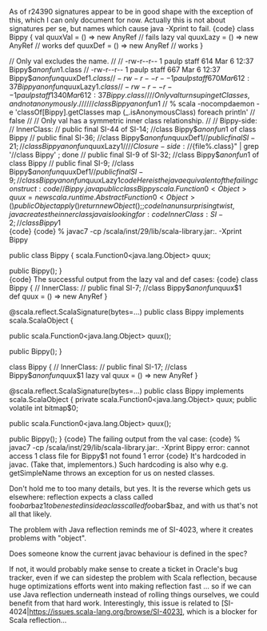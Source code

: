 As of r24390 signatures appear to be in good shape with the exception of this, which I can only document for now.  Actually this is not about signatures per se, but names which cause java -Xprint to fail.
{code}
class Bippy {
  val quuxVal = () => new AnyRef        // fails
  lazy val quuxLazy = () => new AnyRef  // works
  def quuxDef = () => new AnyRef        // works
}

// Only val excludes the name.
//
// -rw-r--r--   1 paulp  staff   614 Mar  6 12:37 Bippy$$anonfun$1.class
// -rw-r--r--   1 paulp  staff   667 Mar  6 12:37 Bippy$$anonfun$quuxDef$1.class
// -rw-r--r--   1 paulp  staff   670 Mar  6 12:37 Bippy$$anonfun$quuxLazy$1.class
// -rw-r--r--   1 paulp  staff  1340 Mar  6 12:37 Bippy.class
//
// Only val turns up in getClasses, and not anonymously.
// 
// % scala -nocompdaemon -e 'classOf[Bippy].getClasses foreach println'
// class Bippy$$anonfun$1
// % scala -nocompdaemon -e 'classOf[Bippy].getClasses map (_.isAnonymousClass) foreach println'
// false
//
// Only val has a symmetric inner class relationship.
//
// Bippy-side:
// InnerClass: 
//  public final SI-44 of SI-14; //class Bippy$$anonfun$1 of class Bippy
//  public final SI-36; //class Bippy$$anonfun$quuxDef$1
//  public final SI-21; //class Bippy$$anonfun$quuxLazy$1
//
// Closure-side:
// % for file in Bippy\$*.class ; do javap -verbose "${file%.class}" | grep '//class Bippy' ; done
//    public final SI-9 of SI-32; //class Bippy$$anonfun$1 of class Bippy
//    public final SI-9; //class Bippy$$anonfun$quuxDef$1
//    public final SI-9; //class Bippy$$anonfun$quuxLazy$1
{code}
Here is the java equivalent of the failing construct:
{code}
// Bippy.java 
public class Bippy {
  scala.Function0<Object> quux = new scala.runtime.AbstractFunction0<Object>() {
    public Object apply() {
      return new Object();
    }
  };
}  
{code}
In an unsurprising twist, java creates the inner class java is looking for:
{code}
InnerClass: 
 SI-2; //class Bippy$1  
{code}
{code}
% javac7 -cp /scala/inst/29/lib/scala-library.jar:. -Xprint Bippy

public class Bippy {
  scala.Function0<java.lang.Object> quux;

  public Bippy();
}  
{code}
The successful output from the lazy val and def cases:
{code}
class Bippy {
  // InnerClass: 
  //  public final SI-7; //class Bippy$$anonfun$quux$1  
  def quux = () => new AnyRef
}

@scala.reflect.ScalaSignature(bytes=...)
public class Bippy implements scala.ScalaObject {

  public scala.Function0<java.lang.Object> quux();

  public Bippy();
}

class Bippy {
  // InnerClass: 
  //  public final SI-17; //class Bippy$$anonfun$quux$1
  lazy val quux = () => new AnyRef
}

@scala.reflect.ScalaSignature(bytes=...)
public class Bippy implements scala.ScalaObject {
  private scala.Function0<java.lang.Object> quux;
  public volatile int bitmap$0;

  public scala.Function0<java.lang.Object> quux();

  public Bippy();
}
{code}
The failing output from the val case:
{code}
% javac7 -cp /scala/inst/29/lib/scala-library.jar:. -Xprint Bippy 
error: cannot access 1
  class file for Bippy$1 not found
1 error
{code}
It's hardcoded in javac.  (Take that, implementors.) Such hardcoding is also why e.g. getSimpleName throws an exception for us on nested classes.

Don't hold me to too many details, but yes.  It is the reverse which gets us elsewhere: reflection expects a class called foo$bar$baz$1 to be nested inside a class called foo$bar$baz, and with us that's not all that likely.

The problem with Java reflection reminds me of SI-4023, where it creates problems with "object".

Does someone know the current javac behaviour is defined in the spec?

If not, it would probably make sense to create a ticket in Oracle's bug tracker, even if we can sidestep the problem with Scala reflection, because huge optimizations efforts went into making reflection fast ... so if we can use Java reflection underneath instead of rolling things ourselves, we could benefit from that hard work.
Interestingly, this issue is related to [SI-4024|https://issues.scala-lang.org/browse/SI-4023], which is a blocker for Scala reflection...
